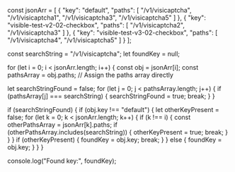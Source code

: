 const jsonArr = [
  {
    "key": "default",
    "paths": [
      "/v1/visicaptcha",
      "/v1/visicaptcha1",
      "/v1/visicaptcha3",
      "/v1/visicaptcha5"
    ]
  },
  {
    "key": "visible-test-v2-02-checkbox",
    "paths": [
      "/v1/visicaptcha2",
      "/v1/visicaptcha3"
    ]
  },
  {
    "key": "visible-test-v3-02-checkbox",
    "paths": [
      "/v1/visicaptcha4",
      "/v1/visicaptcha5"
    ]
  }
];

const searchString = "/v1/visicaptcha";
let foundKey = null;

for (let i = 0; i < jsonArr.length; i++) {
  const obj = jsonArr[i];
  const pathsArray = obj.paths; // Assign the paths array directly

  let searchStringFound = false;
  for (let j = 0; j < pathsArray.length; j++) {
    if (pathsArray[j] === searchString) {
      searchStringFound = true;
      break;
    }
  }

  if (searchStringFound) {
    if (obj.key !== "default") {
      let otherKeyPresent = false;
      for (let k = 0; k < jsonArr.length; k++) {
        if (k !== i) {
          const otherPathsArray = jsonArr[k].paths;
          if (otherPathsArray.includes(searchString)) {
            otherKeyPresent = true;
            break;
          }
        }
      }
      if (otherKeyPresent) {
        foundKey = obj.key;
        break;
      }
    } else {
      foundKey = obj.key;
    }
  }
}

console.log("Found key:", foundKey);
